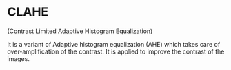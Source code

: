 # CLAHE
(Contrast Limited Adaptive Histogram Equalization)

It is a variant of Adaptive histogram equalization (AHE) which takes care of over-amplification of the contrast.
It is applied to improve the contrast of the images.